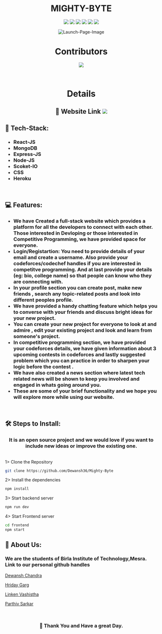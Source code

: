 <h1 align="center">
  MIGHTY-BYTE
</h1>
<p align="center">
<a href="https://mighty--byte.herokuapp.com/" target="_blank"><img src="https://img.shields.io/website-up-down-green-red/http/shields.io.svg"/></a>
<a href="https://makeapullrequest.com" target="_blank"><img src="https://img.shields.io/badge/PRs-welcome-brightgreen.svg?style=flat-square"/></a>
<a href="https://www.javascript.com" target="_blank"><img src="https://img.shields.io/badge/Made%20with-JavaScript-1f425f.svg"/></a>
<a href="https://github.com/Dewansh36/Mighty-Byte/commits/master" target="_blank"><img src="https://badgen.net/github/commits/Naereen/Strapdown.js"/></a>
<a href="https://github.com/Dewansh36/Mighty-Byte/fork" target="_blank"><img src="https://img.shields.io/github/forks/Dewansh36/Mighty-Byte"/></a>
<a href="https://github.com/Dewansh36/Mighty-Byte/stargazers" target="_blank"><img src="https://img.shields.io/github/stars/Dewansh36/Mighty-Byte"/></a>
</p>

<p align="center">
<img src="https://res.cloudinary.com/dewansh/image/upload/v1657910118/BitDev/Screenshot_519_uvm8vh.png" alt="Launch-Page-Image"/>
</p>
<h1 align="center">
  Contributors
  
</h1>
<p align="center">
<a href="https://github.com/Dewansh36/Mighty-Byte/graphs/contributors">
  <img src="https://contrib.rocks/image?repo=Dewansh36/Mighty-Byte" />
</a>
</p>
<br>
<h1 align="center">
  Details
  
</h1>
<h2 align="center">
   🚀 Website Link
  <a href="https://mighty--byte.herokuapp.com/">
  <img src="https://img.shields.io/website-up-down-green-red/http/shields.io.svg" />
</a>
<br>
</h2>
<h2 align="">
   🧐 Tech-Stack:
   <h3>
    <ul>
        <li>React-JS</li>
        <li>MongoDB</li>
        <li>Express-JS</li>
        <li>Node-JS</li>
        <li>Scoket-IO</li>
        <li>CSS</li>
        <li>Heroku</li>
    </h3>
</h2>
<br>
<h2 >
   💻 Features:
    
   <h3>
        <ul>
            <li>We have Created a full-stack website which provides a platform for all the developers to connect with each other. Those interested in Devloping or those interested in Competitive Programming, we have provided space for everyone.</li>
            <li>Login/Registartion: You need to provide details of your email and create a username. Also provide your codeforces/codechef handles if you are interested in competitve programming. And at last provide your details (eg: bio, college name) so that people can know who they are connecting with.</li>
            <li>In your profile section you can create post, make new friends , search any topic-related posts and look into different peoples profile.</li>
            <li>We have provided a handy chatting feature which helps you to converse with your friends and discuss bright ideas for your new project.</li>
            <li>You can create your new project for everyone to look at and admire , edit your existing project and look and learn from someone's project.</li>
            <li>In competitive programming section, we have provided your codeforces details, we have given information about 3 upcoming contests in codeforces and lastly suggested problem which you can practice in order to sharpen your logic before the contest .</li>
            <li>We have also created a news section where latest tech related news will be shown to keep you involved and engaged in whats going around you.</li>
            <li>These are some of your brief functionality and we hope you will explore more while using our website.</li>
        </ul>

   </h3>

</h2>
<br>
<h2>
   🛠️ Steps to Install:
    <br>
    <h3 align="center">It is an open source project and we would love if you want to include new ideas or improve the existing one.</h3>
    <br>
</h2>
1> Clone the Repository

```bash
git clone https://github.com/Dewansh36/Mighty-Byte
```

2> Install the dependencies

```bash
npm install
```

3> Start backend server

```bash
npm run dev
```

4> Start Frontend server

```bash
cd frontend
npm start
```

<h2>
   🙇 About Us:
    <br>
    <h3 align="">
        We are the students of Birla Institute of Technology,Mesra. Link to our personal github handles 
    </h3>
    
</h2>

[Dewansh Chandra](https://github.com/Dewansh36)

[Hriday Garg](https://github.com/Mercury1508)

[Linken Vashistha](https://github.com/linkenvashistha)

[Parthiv Sarkar](https://github.com/parthiv360)

<br>
<h3 align="center">🍰 Thank You and Have a great Day.</h3>
